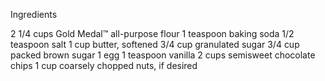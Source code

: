 Ingredients

2 1/4
cups Gold Medal™ all-purpose flour
1
teaspoon baking soda
1/2
teaspoon salt
1
cup butter, softened
3/4
cup granulated sugar
3/4
cup packed brown sugar
1
egg
1
teaspoon vanilla
2
cups semisweet chocolate chips
1
cup coarsely chopped nuts, if desired
